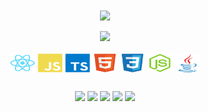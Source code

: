 <div align="center">
  <img  align="center" src="https://user-images.githubusercontent.com/89612417/216726221-4f531975-838b-4a77-818a-63b5f4bf4c3a.gif" />
</div>

<br/>
 
 <div align="center">
<img height="140em"  src="https://github-readme-stats.vercel.app/api/top-langs/?username=lothllann&layout=compact&theme=dracula"/>
</div> 


<div align="center" style="display: inline_block"><br>
  <img align="center" alt="nick-React" height="30" width="40" src="https://raw.githubusercontent.com/devicons/devicon/master/icons/react/react-original.svg">
  <img align="center" alt="nick-Js" height="30" width="40" src="https://raw.githubusercontent.com/devicons/devicon/master/icons/javascript/javascript-plain.svg">
  <img align="center" alt="nick-Ts" height="30" width="40" src="https://raw.githubusercontent.com/devicons/devicon/master/icons/typescript/typescript-plain.svg">
  <img align="center" alt="nick-HTML" height="30" width="40" src="https://raw.githubusercontent.com/devicons/devicon/master/icons/html5/html5-original.svg">
   <img align="center" alt="nick-CSS" height="30" width="40" src="https://raw.githubusercontent.com/devicons/devicon/master/icons/css3/css3-original.svg">
  <img align="center" alt="nick-Java" height="30" width="40" src="https://raw.githubusercontent.com/devicons/devicon/master/icons/nodejs/nodejs-original.svg"> 
  <img align="center" alt="nick-Java" height="30" width="40" src="https://raw.githubusercontent.com/devicons/devicon/master/icons/java/java-original.svg">  
</div>








  ##
  
  <div  align="center"> 
  <a href="https://instagram.com/ruupp___" target="_blank"><img   src="https://img.shields.io/badge/-Instagram-%23E4405F?style=for-the-badge&logo=instagram&logoColor=white" target="_blank"></a> 
  <a href="https://www.linkedin.com/in/nickolas-ruppenthal-38b2ba167" target="_blank"><img src="https://img.shields.io/badge/-LinkedIn-%230077B5?style=for-the-badge&logo=linkedin&logoColor=white" target="_blank"></a> 
  <a href = "mailto:nick.ruppenthal@gmail.com"><img src="https://img.shields.io/badge/Gmail-D14836?style=for-the-badge&logo=gmail&logoColor=white" target="_blank"></a>
  <a href="https://wa.me/5554991807117" target="_blank"> <img src="https://img.shields.io/badge/WhatsApp-25D366?style=for-the-badge&logo=whatsapp&logoColor=white" target="_blank"></a> 
  <a href="https://www.facebook.com/Nick.Ruppenthal" target="_blank"> <img src="https://img.shields.io/badge/Facebook-1877F2?style=for-the-badge&logo=facebook&logoColor=white" target="_blank"></a> 
  
</div>


